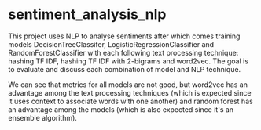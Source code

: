 # sentiment_analysis_nlp
This project uses NLP to analyse sentiments after which comes training models DecisionTreeClassifer, LogisticRegressionClassifier and RandomForestClassifier with each following text processing technique: hashing TF IDF, hashing TF IDF with 2-bigrams and word2vec. The goal is to evaluate and discuss each combination of model and NLP technique.

We can see that metrics for all models are not good, but word2vec has an advantage among the text processing techniques (which is expected since it uses context to associate words with one another) and random forest has an advantage among the models (which is also expected since it's an ensemble algorithm).
